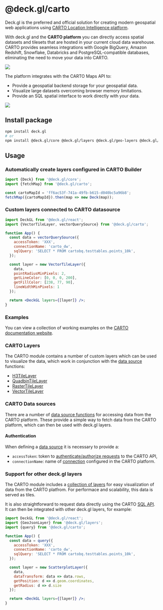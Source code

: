 # @deck.gl/carto

Deck.gl is the preferred and official solution for creating modern geospatial web applications using [CARTO Location Intelligence platform](https://carto.com/).

With deck.gl and the **CARTO platform** you can directly access spatial datasets and tilesets that are hosted in your current cloud data warehouse. CARTO provides seamless integrations with Google BigQuery, Amazon Redshift, Snowflake, Databricks and PostgreSQL-compatible databases, eliminating the need to move your data into CARTO.

<img src="https://raw.githubusercontent.com/CartoDB/viz-doc/master/deck.gl/img/osm_buildings.jpg" />

The platform integrates with the CARTO Maps API to:

- Provide a geospatial backend storage for your geospatial data.
- Visualize large datasets overcoming browser memory limitations.
- Provide an SQL spatial interface to work directly with your data.

<img src="https://raw.githubusercontent.com/CartoDB/viz-doc/master/deck.gl/img/eu_rivers.jpg" />

## Install package

```bash
npm install deck.gl
# or
npm install @deck.gl/core @deck.gl/layers @deck.gl/geo-layers @deck.gl/carto
```

## Usage

### Automatically create layers configured in CARTO Builder

```js
import {Deck} from '@deck.gl/core';
import {fetchMap} from '@deck.gl/carto';

const cartoMapId = 'ff6ac53f-741a-49fb-b615-d040bc5a96b8';
fetchMap({cartoMapId}).then(map => new Deck(map));
```

### Custom layers connected to CARTO datasource

```jsx
import DeckGL from '@deck.gl/react';
import {VectorTileLayer, vectorQuerySource} from '@deck.gl/carto';

function App() {
  const data = vectorQuerySource({
    accessToken: 'XXX',
    connectionName: 'carto_dw',
    sqlQuery: 'SELECT * FROM cartobq.testtables.points_10k',
  });

  const layer = new VectorTileLayer({
    data,
    pointRadiusMinPixels: 2,
    getLineColor: [0, 0, 0, 200],
    getFillColor: [238, 77, 90],
    lineWidthMinPixels: 1
  });

  return <DeckGL layers={[layer]} />;
}
```

### Examples

You can view a collection of working examples on the [CARTO documentation website](https://docs.carto.com/carto-for-developers/carto-for-deck.gl/examples).

### CARTO Layers

The CARTO module contains a number of custom layers which can be used to visualize the data, which work in conjunction with the [data source](#carto-data-sources) functions:

- [H3TileLayer](./h3-tile-layer.md)
- [QuadbinTileLayer](./quadbin-tile-layer.md)
- [RasterTileLayer](./raster-tile-layer.md)
- [VectorTileLayer](./vector-tile-layer.md)

### CARTO Data sources

There are a number of [data source functions](./data-sources.md) for accessing data from the CARTO platform. These provide a simple way to fetch data from the CARTO platform, which can then be used with deck.gl layers.

#### Authentication

When defining a [data source](./data-sources.md) it is necessary to provide a:

- `accessToken`: token to [authenticate/authorize requests](https://docs.carto.com/carto-for-developers/key-concepts/authentication-methods) to the CARTO API,
- `connectionName`: name of [connection](https://docs.carto.com/carto-for-developers/key-concepts/connections) configured in the CARTO platform.

### Support for other deck.gl layers

The CARTO module includes a [collection of layers](#carto-layers) for easy visualization of data from the CARTO platfrom. For performace and scalability, this data is served as tiles.

It is also straightforward to request data directly using the CARTO [SQL API](https://docs.carto.com/carto-for-developers/key-concepts/apis#sql). It can then be integrated with other deck.gl layers, for example:


```jsx
import DeckGL from '@deck.gl/react';
import {GeoJsonLayer} from '@deck.gl/layers';
import {query} from '@deck.gl/carto';

function App() {
  const data = query({
    accessToken: 'XXX',
    connectionName: 'carto_dw',
    sqlQuery: 'SELECT * FROM cartobq.testtables.points_10k',
  });

  const layer = new ScatterplotLayer({
    data,
    dataTransform: data => data.rows,
    getPosition: d => d.geom.coordinates,
    getRadius: d => d.size
  });

  return <DeckGL layers={[layer]} />;
}
```

